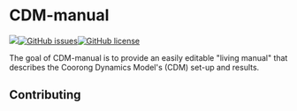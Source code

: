 # CDM-manual

<!-- badges: start -->

![](https://img.shields.io/badge/book--coverage-minimal-red)[![GitHub issues](https://img.shields.io/github/issues/gilesnknight/CDM-manual)](https://github.com/gilesnknight/CDM-manual/issues)[![GitHub license](https://img.shields.io/github/license/gilesnknight/CDM-manual)](https://github.com/gilesnknight/CDM-manual)

<!-- badges: end -->

The goal of CDM-manual is to provide an easily editable "living manual" that describes the Coorong Dynamics Model's (CDM) set-up and results.

## Contributing
